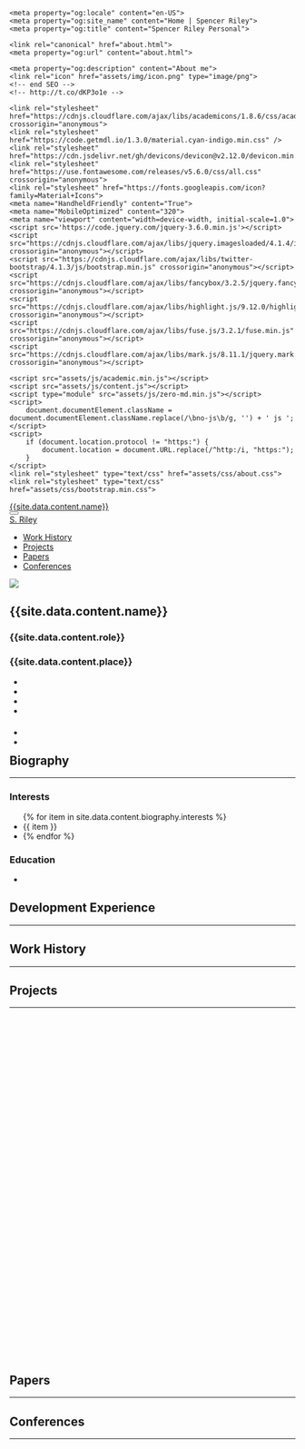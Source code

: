 <html lang="en">
<head>
	<meta charset="utf-8">
	<!-- begin SEO -->
	<title>About | Spencer Riley</title>

	<meta property="og:locale" content="en-US">
	<meta property="og:site_name" content="Home | Spencer Riley">
	<meta property="og:title" content="Spencer Riley Personal">

	<link rel="canonical" href="about.html">
	<meta property="og:url" content="about.html">

	<meta property="og:description" content="About me">
	<link rel="icon" href="assets/img/icon.png" type="image/png">
	<!-- end SEO -->
	<!-- http://t.co/dKP3o1e -->

	<link rel="stylesheet" href="https://cdnjs.cloudflare.com/ajax/libs/academicons/1.8.6/css/academicons.min.css" crossorigin="anonymous">
	<link rel="stylesheet" href="https://code.getmdl.io/1.3.0/material.cyan-indigo.min.css" />
	<link rel="stylesheet" href="https://cdn.jsdelivr.net/gh/devicons/devicon@v2.12.0/devicon.min.css">
	<link rel="stylesheet" href="https://use.fontawesome.com/releases/v5.6.0/css/all.css" crossorigin="anonymous">
	<link rel="stylesheet" href="https://fonts.googleapis.com/icon?family=Material+Icons">
    <meta name="HandheldFriendly" content="True">
	<meta name="MobileOptimized" content="320">
	<meta name="viewport" content="width=device-width, initial-scale=1.0">
	<script src='https://code.jquery.com/jquery-3.6.0.min.js'></script>
	<script src="https://cdnjs.cloudflare.com/ajax/libs/jquery.imagesloaded/4.1.4/imagesloaded.pkgd.min.js" crossorigin="anonymous"></script>
	<script src="https://cdnjs.cloudflare.com/ajax/libs/twitter-bootstrap/4.1.3/js/bootstrap.min.js" crossorigin="anonymous"></script>
	<script src="https://cdnjs.cloudflare.com/ajax/libs/fancybox/3.2.5/jquery.fancybox.min.js" crossorigin="anonymous"></script>
	<script src="https://cdnjs.cloudflare.com/ajax/libs/highlight.js/9.12.0/highlight.min.js" crossorigin="anonymous"></script>
	<script src="https://cdnjs.cloudflare.com/ajax/libs/fuse.js/3.2.1/fuse.min.js" crossorigin="anonymous"></script>
	<script src="https://cdnjs.cloudflare.com/ajax/libs/mark.js/8.11.1/jquery.mark.min.js" crossorigin="anonymous"></script>
<script src="https://cdnjs.cloudflare.com/ajax/libs/popper.js/1.12.9/umd/popper.min.js" crossorigin="anonymous"></script>
	<script src="assets/js/academic.min.js"></script>
	<script src="assets/js/content.js"></script>
	<script type="module" src="assets/js/zero-md.min.js"></script>
	<script>
		document.documentElement.className = document.documentElement.className.replace(/\bno-js\b/g, '') + ' js ';
	</script>
	<script>
        if (document.location.protocol != "https:") {
            document.location = document.URL.replace(/^http:/i, "https:");
        }
	</script>
	<link rel="stylesheet" type="text/css" href="assets/css/about.css">
	<link rel="stylesheet" type="text/css" href="assets/css/bootstrap.min.css">
</head>
<body id="top" data-spy="scroll" data-target="#navbar-main" class="dark" data-offset="71">
<nav class="navbar navbar-expand-lg navbar-dark compensate-for-scrollbar" id="navbar-main">
    <div class="container">
        <div class="d-none d-lg-inline-flex">
            <a class="navbar-brand" href=".">{{site.data.content.name}}</a>
        </div>
        <button type="button" class="navbar-toggler" data-toggle="collapse" data-target="#navbar-content" aria-controls="navbar" aria-expanded="false" aria-label="Toggle navigation">
            <span>
                <i class="fas fa-bars"></i>
            </span>
        </button>
        <div class="navbar-brand-mobile-wrapper d-inline-flex d-lg-none">
            <a class="navbar-brand" href=".">S. Riley</a>
        </div>
        <div class="navbar-collapse main-menu-item collapse justify-content-start" id="navbar-content">
            <ul class="navbar-nav d-md-inline-flex">
                <li class="nav-item">
                    <a class="nav-link " href="#experience" data-target="#experience">
                        <span>Work History</span>
                    </a>
                </li>
                <li class="nav-item">
                    <a class="nav-link " href="#projects" data-target="#projects">
                        <span>Projects</span>
                    </a>
                </li>
				<li class="nav-item">
                    <a class="nav-link " href="#papers" data-target="#papers">
                        <span>Papers</span>
                    </a>
				</li>
                <li class="nav-item">
                    <a class="nav-link " href="#conferences" data-target="#conferences">
                        <span>Conferences</span>
                    </a>
                </li>
            </ul>
        </div>
    </div>
</nav>
<span class="js-widget-page d-none"></span>
<div id="main" role="main">
	<section id="about" class="home-section wg-about">
		<div class="container">
			<div class="row" itemprop="author" itemscope itemtype="http://schema.org/Person" itemref="person-email person-telephone person-address">
				<div class="col-12 col-lg-4">
					<div id="profile">
						<img class="portrait" src="{{site.data.content.profile}}">
						<div class="portrait-title">
							<h2>{{site.data.content.name}}</h2>
							<h3>{{site.data.content.role}}</h3>
							<h3 itemprop="worksFor" itemscope itemtype="http://schema.org/Organization">
								<span>{{site.data.content.place}}</span>
							</h3>
						</div>
						<ul class="network-icon" aria-hidden="true">
							<li>
								<a itemprop="sameAs" target="_blank" href="mailto:me@sriley.dev">
									<i class="fas fa-envelope big-icon" id="mail"></i>
								</a>
							</li>
							<li>
								<a itemprop="sameAs" target="_blank" href="https://github.sriley.dev" rel="noopener">
									<i class="fab fa-github big-icon" id="git"></i>
								</a>
							</li>
							<li>
								<a itemprop="sameAs" target="_blank" href="https://orcid.org/0000-0001-7949-9163" rel="noopener">
									<i class="ai ai-orcid big-icon" id="orcid"></i>
								</a>
							</li>
							<li>
								<a itemprop="sameAs" target="_blank" href="https://rgate.sriley.dev" rel="noopener">
									<i class="ai ai-researchgate big-icon" id="rgate"></i>
								</a>
							</li>
						</ul>
						<br>
						<ul class="network-icon" aria-hidden="true" style="margin-top: -10px">
							<li>
								<a itemprop="sameAs" target="_blank" href="https://cv.sriley.dev" rel="noopener">
									<i class="fas fa-file-pdf big-icon"></i>
								</a>
							</li>
							<li>
								<a itemprop="sameAs" target="_blank" href="https://board.sriley.dev">
									<div>
										<i class="fab fa-trello big-icon"></i>
									</div>
								</a>
							</li>
						</ul>
					</div>
				</div>
				<div class="col-12 col-lg-8" itemprop="description">
					<h1>Biography</h1><hr>
					<p id="bio_description"></p>
					<div class="row">
						<div class="col-md-5">
							<h3>Interests</h3>
							<ul class="ul-interests">
								{% for item in site.data.content.biography.interests %}
									<li>{{ item }}<li>
								{% endfor %}
							</ul>
						</div>
						<div class="col-md-7">
							<h3>Education</h3>
							<ul class="ul-edu fa-ul"><li id="edu-history"></li></ul>
						</div>
					</div>
				</div>
			</div>
		</div>
	</section>
	<section id="skills" class="home-section wg-featurette">
		<div class="container">
			<div class="row featurette">
				<div class="col-md-12 section-heading">
					<h1>Development Experience</h1><hr/>
				</div>
				<div id="skill"></div>
			</div>
		</div>
	</section>
	<section id="experience" class="home-section wg-experience">
		<div class="container">
			<div class="row">
				<div class="col-xs-12 col-md-4 section-heading">
					<h1>Work History</h1><hr/>
				</div>
				<div class="col-12 col-lg-8" id="workhistory"></div>
			</div>
		</div>
	</section>
	<section id="projects" class="home-section wg-portfolio">
		<div class="container">
			<div class="row">
				<div class="col-xs-12 col-md-4 section-heading">
					<h1>Projects</h1><hr/>
				</div>
				<div class="col-12 col-lg-8">
					<div class="isotope projects-container js-layout-masonry" style="top: 0px; height: 600px;">
						<div id="carousel-proj" class="carousel slide" data-ride="carousel">
							<div class="carousel-inner" id="projs" style="top: 0px; position: absolute;"></div>
						</div>
							<ol class="carousel-indicators" id="carousel-tabs"></ol>
							<a class="carousel-control-prev" data-target="#carousel-proj" role="button" data-slide="prev">
							  <span class="carousel-control-prev-icon"></span>
							</a>
							<a class="carousel-control-next" data-target="#carousel-proj" role="button" data-slide="next">
							  <span class="carousel-control-next-icon"></span>
							</a>
					</div>
				</div>
			</div>
		</div>
	</section>
	<section id="papers" class="home-section wg-featured">
		<div class="container">
			<div class="row">
				<div class="col-xs-12 col-md-4 section-heading">
					<h1>Papers</h1><hr/>
				</div>
				<div class="col-12 col-lg-8" id="paper"></div>
			</div>
		</div>
	</section>
	<section id="conferences" class="home-section wg-featured">
		<div class="container">
			<div class="row">
				<div class="col-xs-12 col-md-4 section-heading">
					<h1>Conferences</h1><hr/>
				</div>
				<div class="col-12 col-lg-8">
					<div class="isotope projects-container js-layout-masonry" style="top: 0px; height: 1050px;">
						<div id="carousel-conf" class="carousel slide" data-ride="carousel">
							<div class="carousel-inner" id="conference" style="top: 0px; position: absolute;"></div>
						</div>
							<ol class="carousel-indicators" id="carousel-tabs1"></ol>
							<a class="carousel-control-prev" data-target="#carousel-conf" role="button" data-slide="prev">
							  <span class="carousel-control-prev-icon"></span>
							</a>
							<a class="carousel-control-next" data-target="#carousel-conf" role="button" data-slide="next">
							  <span class="carousel-control-next-icon"></span>
							</a>
					</div>
				</div>
			</div>
		</div>
	</section>
</div>
</body>
<script>
$('.carousel').carousel({
  interval: false
})
</script>
</html>
